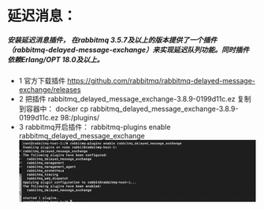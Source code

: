 # 延迟消息：
##### 安装延迟消息插件， 在rabbitmq 3.5.7及以上的版本提供了一个插件（rabbitmq-delayed-message-exchange）来实现延迟队列功能。同时插件依赖Erlang/OPT 18.0及以上。 

- 1 官方下载插件 https://github.com/rabbitmq/rabbitmq-delayed-message-exchange/releases
- 2 把插件 rabbitmq_delayed_message_exchange-3.8.9-0199d11c.ez 复制到容器中：
   docker cp rabbitmq_delayed_message_exchange-3.8.9-0199d11c.ez 98:/plugins/
- 3 rabbitmq开启插件： rabbitmq-plugins enable rabbitmq_delayed_message_exchange
![img.png](rabbitmq开启插件.png)